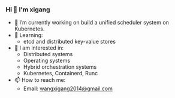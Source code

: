 ### Hi 👋 I'm xigang

- 🌱 I’m currently working on build a unified scheduler system on Kubernetes.
- 📖 Learning:
    - etcd and distributed key-value stores
- 💬 I am interested in:
    - Distributed systems
    - Operating systems
    - Hybrid orchestration systems
    - Kubernetes, Containerd, Runc
- 📫 How to reach me:
  - Email: wangxigang2014@gmail.com 

<!--
**xigang/xigang** is a ✨ _special_ ✨ repository because its `README.md` (this file) appears on your GitHub profile.

Here are some ideas to get you started:

- 🔭 I’m currently working on ...
- 🌱 I’m currently learning ...
- 👯 I’m looking to collaborate on ...
- 🤔 I’m looking for help with ...
- 💬 Ask me about ...
- 📫 How to reach me: ...
- 😄 Pronouns: ...
- ⚡ Fun fact: ...
-->



